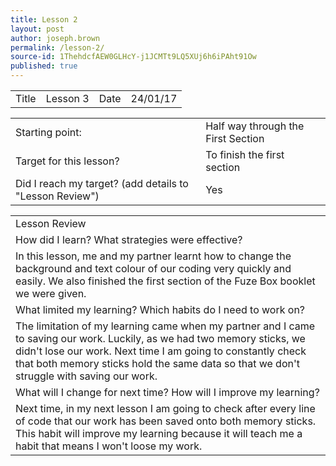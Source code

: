 ```yaml
---
title: Lesson 2
layout: post
author: joseph.brown
permalink: /lesson-2/
source-id: 1ThehdcfAEW0GLHcY-j1JCMTt9LQ5XUj6h6iPAht91Ow
published: true
---
```

<table>
  <tr>
    <td>Title</td>
    <td>Lesson 3</td>
    <td>Date</td>
    <td>24/01/17</td>
  </tr>
</table>


<table>
  <tr>
    <td>Starting point:</td>
    <td>Half way through the First Section</td>
  </tr>
  <tr>
    <td>Target for this lesson?</td>
    <td>To finish the first section</td>
  </tr>
  <tr>
    <td>Did I reach my target? 
(add details to "Lesson Review")</td>
    <td> Yes</td>
  </tr>
</table>


<table>
  <tr>
    <td>Lesson Review</td>
  </tr>
  <tr>
    <td>How did I learn? What strategies were effective? </td>
  </tr>
  <tr>
    <td>In this lesson, me and my partner learnt how to change the background and text colour of our coding very quickly and easily. We also finished the first section of the Fuze Box booklet we were given.</td>
  </tr>
  <tr>
    <td>What limited my learning? Which habits do I need to work on? </td>
  </tr>
  <tr>
    <td>The limitation of my learning came when my partner and I came to saving our work. Luckily, as we had two memory sticks, we didn't lose our work. Next time I am going to constantly check that both memory sticks hold the same data so that we don't struggle with saving our work.</td>
  </tr>
  <tr>
    <td>What will I change for next time? How will I improve my learning?</td>
  </tr>
  <tr>
    <td>Next time, in my next lesson I am going to check after every line of code that our work has been saved onto both memory sticks. This habit will improve my learning because it will teach me a habit that means I won't loose my work.
</td>
  </tr>
</table>


